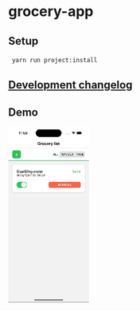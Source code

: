# grocery-app

## Setup

```bash
 yarn run project:install
```

## [Development changelog](./docs/CHANGELOG.md)

## Demo

![Demo iOS](./docs/Demo.gif)
